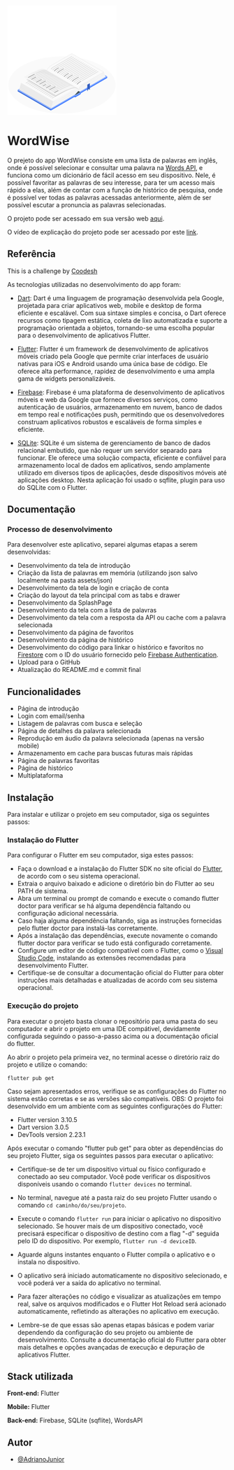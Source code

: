 
![Logo](https://github.com/AdrianoJunior/WordWise/blob/master/assets/icon/app_icon.png?raw=true)


# WordWise

O prejeto do app WordWise consiste em uma lista de palavras em inglês, onde é possível selecionar e consultar uma palavra na [Words API](https://www.wordsapi.com/), e funciona como um dicionário de fácil acesso em seu dispositivo.
Nele, é possível favoritar as palavras de seu interesse, para ter um acesso mais rápido a elas, além de contar com a função de histórico de pesquisa, onde é possível ver todas as palavras acessadas anteriormente, além de ser possível escutar a pronuncia as palavras selecionadas.

O projeto pode ser acessado em sua versão web [aqui](https://dictionary-45478.web.app/#/).

O vídeo de explicação do projeto pode ser acessado por este [link](https://www.loom.com/embed/f352329ca124499ab58d8b0aed93136e).


## Referência

This is a challenge by [Coodesh](https://coodesh.com/)

As tecnologias utilizadas no desenvolvimento do app foram:

- [Dart](https://dart.dev/): Dart é uma linguagem de programação desenvolvida pela Google, projetada para criar aplicativos web, mobile e desktop de forma eficiente e escalável. Com sua sintaxe simples e concisa, o Dart oferece recursos como tipagem estática, coleta de lixo automatizada e suporte a programação orientada a objetos, tornando-se uma escolha popular para o desenvolvimento de aplicativos Flutter.

- [Flutter](https://flutter.dev/): Flutter é um framework de desenvolvimento de aplicativos móveis criado pela Google que permite criar interfaces de usuário nativas para iOS e Android usando uma única base de código. Ele oferece alta performance, rapidez de desenvolvimento e uma ampla gama de widgets personalizáveis.

- [Firebase](https://firebase.google.com/?hl=pt-br): Firebase é uma plataforma de desenvolvimento de aplicativos móveis e web da Google que fornece diversos serviços, como autenticação de usuários, armazenamento em nuvem, banco de dados em tempo real e notificações push, permitindo que os desenvolvedores construam aplicativos robustos e escaláveis de forma simples e eficiente.

- [SQLite](https://pub.dev/packages/sqflite): SQLite é um sistema de gerenciamento de banco de dados relacional embutido, que não requer um servidor separado para funcionar. Ele oferece uma solução compacta, eficiente e confiável para armazenamento local de dados em aplicativos, sendo amplamente utilizado em diversos tipos de aplicações, desde dispositivos móveis até aplicações desktop. Nesta aplicação foi usado o sqflite, plugin para uso do SQLite com o Flutter.


## Documentação

### Processo de desenvolvimento

Para desenvolver este aplicativo, separei algumas etapas a serem desenvolvidas:

- Desenvolvimento da tela de introdução
- Criação da lista de palavras em memória (utilizando json salvo localmente na pasta assets/json)
- Desenvolvimento da tela de login e criação de conta
- Criação do layout da tela principal com as tabs e drawer
- Desenvolvimento da SplashPage
- Desenvolvimento da tela com a lista de palavras
- Desenvolvimento da tela com a resposta da API ou cache com a palavra selecionada
- Desenvolvimento da página de favoritos
- Desenvolvimento da página de histórico
- Desenvolvimento do código para linkar o histórico e favoritos no [Firestore](https://firebase.google.com/docs/firestore?hl=pt-br) com o ID do usuário fornecido pelo [Firebase Authentication](https://firebase.google.com/docs/auth?hl=pt-br).
- Upload para o GitHub
- Atualização do README.md e commit final
## Funcionalidades

- Página de introdução
- Login com email/senha
- Listagem de palavras com busca e seleção
- Página de detalhes da palavra selecionada
- Reprodução em áudio da palavra selecionada (apenas na versão mobile)
- Armazenamento em cache para buscas futuras mais rápidas
- Página de palavras favoritas
- Página de histórico
- Multiplataforma


## Instalação
Para instalar e utilizar o projeto em seu computador, siga os seguintes passos:

### Instalação do Flutter

Para configurar o Flutter em seu computador, siga estes passos:

- Faça o download e a instalação do Flutter SDK no site oficial do [Flutter](https://flutter.dev/), de acordo com o seu sistema operacional.
- Extraia o arquivo baixado e adicione o diretório bin do Flutter ao seu PATH de sistema.
- Abra um terminal ou prompt de comando e execute o comando flutter doctor para verificar se há alguma dependência faltando ou configuração adicional necessária.
- Caso haja alguma dependência faltando, siga as instruções fornecidas pelo flutter doctor para instalá-las corretamente.
- Após a instalação das dependências, execute novamente o comando flutter doctor para verificar se tudo está configurado corretamente.
- Configure um editor de código compatível com o Flutter, como o [Visual Studio Code](https://code.visualstudio.com/), instalando as extensões recomendadas para desenvolvimento Flutter.
- Certifique-se de consultar a documentação oficial do Flutter para obter instruções mais detalhadas e atualizadas de acordo com seu sistema operacional.

### Execução do projeto

Para executar o projeto basta clonar o repositório para uma pasta do seu computador e abrir o projeto em uma IDE compátivel, devidamente configurada seguindo o passo-a-passo acima ou a documentação oficial do flutter.

Ao abrir o projeto pela primeira vez, no terminal acesse o diretório raiz do projeto e utilize o comando:

```
flutter pub get
```

Caso sejam apresentados erros, verifique se as configurações do Flutter no sistema estão corretas e se as versões são compatíveis.
OBS: O projeto foi desenvolvido em um ambiente com as seguintes configurações do Flutter:

- Flutter version 3.10.5
- Dart version 3.0.5
- DevTools version 2.23.1

Após executar o comando "flutter pub get" para obter as dependências do seu projeto Flutter, siga os seguintes passos para executar o aplicativo:

- Certifique-se de ter um dispositivo virtual ou físico configurado e conectado ao seu computador. Você pode verificar os dispositivos disponíveis usando o comando ```flutter devices``` no terminal.

- No terminal, navegue até a pasta raiz do seu projeto Flutter usando o comando ```cd caminho/do/seu/projeto```.

- Execute o comando ```flutter run``` para iniciar o aplicativo no dispositivo selecionado. Se houver mais de um dispositivo conectado, você precisará especificar o dispositivo de destino com a flag "-d" seguida pelo ID do dispositivo. Por exemplo, ```flutter run -d deviceID```.

- Aguarde alguns instantes enquanto o Flutter compila o aplicativo e o instala no dispositivo.

- O aplicativo será iniciado automaticamente no dispositivo selecionado, e você poderá ver a saída do aplicativo no terminal.

- Para fazer alterações no código e visualizar as atualizações em tempo real, salve os arquivos modificados e o Flutter Hot Reload será acionado automaticamente, refletindo as alterações no aplicativo em execução.

- Lembre-se de que essas são apenas etapas básicas e podem variar dependendo da configuração do seu projeto ou ambiente de desenvolvimento. Consulte a documentação oficial do Flutter para obter mais detalhes e opções avançadas de execução e depuração de aplicativos Flutter.
## Stack utilizada

**Front-end:** Flutter

**Mobile:** Flutter

**Back-end:** Firebase, SQLite (sqflite), WordsAPI


## Autor

- [@AdrianoJunior](https://www.github.com/AdrianoJunior)

